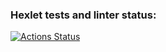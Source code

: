### Hexlet tests and linter status:
[![Actions Status](https://github.com/gvozd188/frontend-project-lvl1/workflows/hexlet-check/badge.svg)](https://github.com/gvozd188/frontend-project-lvl1/actions)